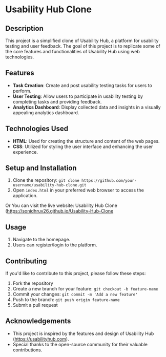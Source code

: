 # Usability Hub Clone

## Description

This project is a simplified clone of Usability Hub, a platform for usability testing and user feedback. The goal of this project is to replicate some of the core features and functionalities of Usability Hub using web technologies.

## Features

- **Task Creation**: Create and post usability testing tasks for users to perform.
- **User Testing**: Allow users to participate in usability testing by completing tasks and providing feedback.
- **Analytics Dashboard**: Display collected data and insights in a visually appealing analytics dashboard.

## Technologies Used

- **HTML**: Used for creating the structure and content of the web pages.
- **CSS**: Utilized for styling the user interface and enhancing the user experience.

## Setup and Installation

1. Clone the repository: `git clone https://github.com/your-username/usability-hub-clone.git`
2. Open `index.html` in your preferred web browser to access the application.

Or You can visit the live website: Usability Hub Clone (https://sonidhruv26.github.io/Usability-Hub-Clone

## Usage

1. Navigate to the homepage.
2. Users can register/login to the platform.
   
## Contributing

If you'd like to contribute to this project, please follow these steps:

1. Fork the repository
2. Create a new branch for your feature: `git checkout -b feature-name`
3. Commit your changes: `git commit -m 'Add a new feature'`
4. Push to the branch: `git push origin feature-name`
5. Submit a pull request

## Acknowledgements

- This project is inspired by the features and design of Usability Hub (https://usabilityhub.com).
- Special thanks to the open-source community for their valuable contributions.
